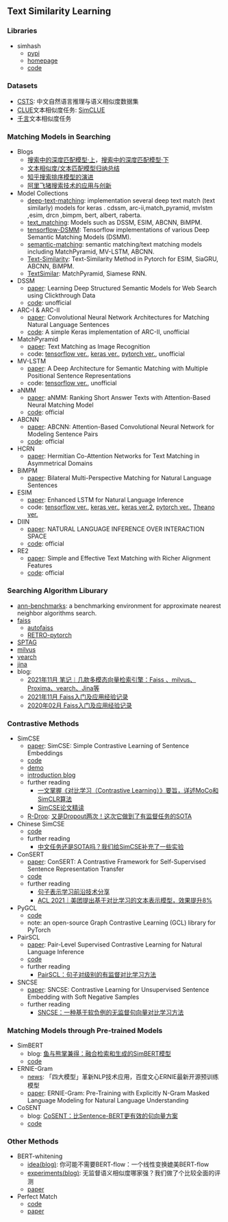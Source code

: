 ## **Text Similarity Learning**

### Libraries
  * simhash
    - [pypi](https://pypi.org/project/simhash/)
    - [homepage](https://leons.im/posts/a-python-implementation-of-simhash-algorithm/)
    - [code](https://github.com/1e0ng/simhash)

### Datasets
  * [CSTS](https://github.com/zejunwang1/CSTS): 中文自然语言推理与语义相似度数据集
  * [CLUE](https://www.cluebenchmarks.com/introduce.html)文本相似度任务: [SimCLUE](https://github.com/CLUEbenchmark/SimCLUE)
  * [千言](http://www.luge.ai/)文本相似度任务

### Matching Models in Searching
  * Blogs
    - [搜索中的深度匹配模型·上](https://zhuanlan.zhihu.com/p/113244063)，[搜索中的深度匹配模型·下](https://zhuanlan.zhihu.com/p/118183738)
    - [文本相似度/文本匹配模型归纳总结](https://blog.csdn.net/u012526436/article/details/90179466)
    - [知乎搜索排序模型的演进](https://mp.weixin.qq.com/s/QaoeztUZK2yE29tWtfjq1A)
    - [阿里飞猪搜索技术的应用与创新](https://mp.weixin.qq.com/s/UTFXn1vD548IUoh53Gm2VA)
  * Model Collections
    - [deep-text-matching](https://github.com/wangle1218/deep_text_matching): implementation several deep text match (text similarly) models for keras . cdssm, arc-ii,match_pyramid, mvlstm ,esim, drcn ,bimpm, bert, albert, raberta.
    - [text_matching](https://github.com/pengming617/text_matching): Models such as DSSM, ESIM, ABCNN, BiMPM.
    - [tensorflow-DSMM](https://github.com/ChenglongChen/tensorflow-DSMM): Tensorflow implementations of various Deep Semantic Matching Models (DSMM).
    - [semantic-matching](https://github.com/jastfkjg/semantic-matching): semantic matching/text matching models including MatchPyramid, MV-LSTM, ABCNN.
    - [Text-Similarity](https://github.com/pengshuang/Text-Similarity): Text-Similarity Method in Pytorch for ESIM, SiaGRU, ABCNN, BiMPM.
    - [TextSimilar](https://github.com/phychaos/TextSimilar): MatchPyramid, Siamese RNN.
  * DSSM
    - [paper](https://posenhuang.github.io/papers/cikm2013_DSSM_fullversion.pdf): Learning Deep Structured Semantic Models for Web Search using Clickthrough Data 
    - [code](https://github.com/baharefatemi/DSSM): unofficial
  * ARC-I & ARC-II
    - [paper](https://arxiv.org/pdf/1503.03244.pdf): Convolutional Neural Network Architectures for Matching Natural Language Sentences
    - [code](https://github.com/wyu-du/ARCII-for-Matching-Natural-Language-Sentences): A simple Keras implementation of ARC-II, unofficial
  * MatchPyramid
    - [paper](https://arxiv.org/abs/1602.06359): Text Matching as Image Recognition
    - code: [tensorflow ver.](https://github.com/pl8787/MatchPyramid-TensorFlow), [keras ver.](https://github.com/wyu-du/MatchPyramid-for-semantic-matching), [pytorch ver.](https://github.com/pl8787/DeepRank_PyTorch), unofficial
  * MV-LSTM
    - [paper](http://www.bigdatalab.ac.cn/~lanyanyan/papers/2016/AAAI2016_wan.pdf): A Deep Architecture for Semantic Matching with Multiple Positional Sentence Representations
    - code: [tensorflow ver.](https://github.com/coderbyr/MV-LSTM), unofficial
  * aNMM
    - [paper](https://arxiv.org/abs/1801.01641): aNMM: Ranking Short Answer Texts with Attention-Based Neural Matching Model
    - [code](https://github.com/yangliuy/aNMM-CIKM16): official
  * ABCNN
    - [paper](https://arxiv.org/abs/1512.05193): ABCNN: Attention-Based Convolutional Neural Network for Modeling Sentence Pairs
    - [code](https://github.com/yinwenpeng/Answer_Selection): official
  * HCRN
    - [paper](https://www.ijcai.org/proceedings/2018/0615.pdf): Hermitian Co-Attention Networks for Text Matching in Asymmetrical Domains
  * BiMPM
    - [paper](https://arxiv.org/pdf/1702.03814.pdf): Bilateral Multi-Perspective Matching for Natural Language Sentences
  * ESIM
    - [paper](https://arxiv.org/abs/1609.06038): Enhanced LSTM for Natural Language Inference
    - code: [tensorflow ver.](https://github.com/enningxie/ESIM), [keras ver.](https://github.com/EternalFeather/ESIM), [keras ver.2](https://github.com/Deep1994/ESIM-keras), [pytorch ver.](https://github.com/MrXJC/ESIM), [Theano ver.](https://github.com/lukecq1231/nli)
  * DIIN
    - [paper](https://arxiv.org/abs/1709.04348): NATURAL LANGUAGE INFERENCE OVER INTERACTION SPACE
    - [code](https://github.com/YichenGong/Densely-Interactive-Inference-Network): official
  * RE2
    - [paper](https://arxiv.org/abs/1908.00300): Simple and Effective Text Matching with Richer Alignment Features
    - [code](https://github.com/alibaba-edu/simple-effective-text-matching-pytorch): official

### Searching Algorithm Liburary
  * [ann-benchmarks](http://ann-benchmarks.com/index.html): a benchmarking environment for approximate nearest neighbor algorithms search.
  * [faiss](https://faiss.ai/)
    - [autofaiss](https://github.com/criteo/autofaiss)
    - [RETRO-pytorch](https://github.com/lucidrains/RETRO-pytorch)
  * [SPTAG](https://github.com/microsoft/SPTAG)
  * [milvus](https://milvus.io/)
  * [vearch](https://github.com/vearch)
  * [jina](https://jina.ai/)
  * blog:
    - [2021年11月 笔记︱几款多模态向量检索引擎：Faiss 、milvus、Proxima、vearch、Jina等](https://zhuanlan.zhihu.com/p/364923722)
    - [2021年11月 Faiss入门及应用经验记录](https://zhuanlan.zhihu.com/p/357414033)
    - [2020年02月 Faiss入门及应用经验记录](https://zhuanlan.zhihu.com/p/107241260)

### Contrastive Methods
  * SimCSE
    - [paper](https://arxiv.org/abs/2104.08821): SimCSE: Simple Contrastive Learning of Sentence Embeddings
    - [code](https://github.com/princeton-nlp/SimCSE)
    - [demo](https://gradio.app/g/AK391/SimCSE)
    - [introduction blog](https://zhuanlan.zhihu.com/p/368353121)
    - further reading
      - [一文掌握《对比学习（Contrastive Learning）》要旨，详述MoCo和SimCLR算法](https://mp.weixin.qq.com/s/2a6xKL61u0M6mD1UMJjV3Q)
      - [SimCSE论文精读](https://mp.weixin.qq.com/s/DAu9jJ36s4-cs6olH9iwIQ)
    - [R-Drop](https://github.com/dropreg/R-Drop): [又是Dropout两次！这次它做到了有监督任务的SOTA](https://spaces.ac.cn/archives/8496)
  * Chinese SimCSE
    - [code](https://github.com/bojone/SimCSE)
    - further reading
      - [中文任务还是SOTA吗？我们给SimCSE补充了一些实验](https://kexue.fm/archives/8348)
  * ConSERT
    - [paper](https://arxiv.org/abs/2105.11741): ConSERT: A Contrastive Framework for Self-Supervised Sentence Representation Transfer
    - [code](https://github.com/yym6472/ConSERT)
    - further reading
      - [句子表示学习前沿技术分享](https://mp.weixin.qq.com/s/BnFbf6R6hGe-OSf0JIIOcw)
      - [ACL 2021｜美团提出基于对比学习的文本表示模型，效果提升8%](https://mp.weixin.qq.com/s/C4KaIXO9Lp8tlqhS3b0VCw)
  * PyGCL
      - [code](https://github.com/GraphCL/PyGCL)
      - note: an open-source Graph Contrastive Learning (GCL) library for PyTorch
  * PairSCL
      - [paper](https://arxiv.org/pdf/2201.10927.pdf): Pair-Level Supervised Contrastive Learning for Natural Language Inference
      - [code](https://github.com/THU-BPM/PairSCL)
      - further reading
        - [PairSCL：句子对级别的有监督对比学习方法](https://mp.weixin.qq.com/s/6rMxHrxlTlNBX8H6Z6wUAA)
  * SNCSE
      - [paper](https://arxiv.org/pdf/2201.05979.pdf): SNCSE: Contrastive Learning for Unsupervised Sentence Embedding with Soft Negative Samples
      - further reading
        - [SNCSE：一种基于软负例的无监督句向量对比学习方法](https://mp.weixin.qq.com/s/73Qoth8U9MSN6RI3_CEyaQ)


### Matching Models through Pre-trained Models
  * SimBERT
    - blog: [鱼与熊掌兼得：融合检索和生成的SimBERT模型](https://spaces.ac.cn/archives/7427)
    - [code](https://github.com/ZhuiyiTechnology/simbert)
  * ERNIE-Gram
    - [news](https://baijiahao.baidu.com/s?id=1700728264640462603&wfr=spider&for=pc): 「四大模型」革新NLP技术应用，百度文心ERNIE最新开源预训练模型
    - [paper](https://arxiv.org/abs/2010.12148): ERNIE-Gram: Pre-Training with Explicitly N-Gram Masked Language Modeling for Natural Language Understanding
  * CoSENT
    - blog: [CoSENT：比Sentence-BERT更有效的句向量方案](https://kexue.fm/archives/8847)
    - [code](https://github.com/bojone/CoSENT)

### Other Methods
  * BERT-whitening
    - [idea(blog)](https://kexue.fm/archives/8069): 你可能不需要BERT-flow：一个线性变换媲美BERT-flow
    - [experiments(blog)](https://kexue.fm/archives/8321): 无监督语义相似度哪家强？我们做了个比较全面的评测
    - [paper](https://arxiv.org/abs/2103.15316)
  * Perfect Match
    - [code](https://github.com/d909b/perfect_match)
    - [paper](https://arxiv.org/abs/1810.00656)
